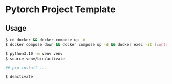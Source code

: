 # Pytorch Project Template

## Usage

```sh
$ cd docker && docker-compose up -d
$ docker compose down && docker compose up -d && docker exec -it [container_name] bash
```

```bash
$ python3.10 -m venv venv
$ source venv/bin/activate

## pip install ...

$ deactivate
```

